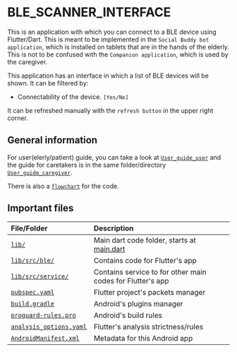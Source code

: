 # BLE_SCANNER_INTERFACE

This is an application with which you can connect to a BLE device
using Flutter/Dart. This is meant to be implemented in the
`Social Buddy bot application`, which is installed on tablets that 
are in the hands of the elderly. This is not to be confused with the
`Companion application`, which is used by the caregiver.

This application has an interface in which 
a list of BLE devices will be shown. It can be filtered by:
- Connectability of the device. `[Yes/No]`

It can be refreshed manually with the `refresh button` in the upper
right corner.

## General information
For user(elerly/patient) guide, you can take a look at 
[`User_guide_user`](../../Documentation/Guides/) 
and the guide for caretakers is in the same folder/directory 
[`User_guide_caregiver`](../../Documentation/Guides/).

There is also a [`flowchart`](../../Documentation/Diagrams/) for the code.

## Important files

File/Folder   	                                                    | Description 	
:------------------------------------------------------------------ | :------------	
[`lib/`](./lib/)                                                    | Main dart code folder, starts at [main.dart](./lib/main.dart)
[`lib/src/ble/`](lib/src/ble/)                                      | Contains code for Flutter's app
[`lib/src/service/`](lib/src/service/)                              | Contains service to for other main codes for Flutter's app
[`pubspec.yaml`](./pubspec.yaml)                                    | Flutter project's packets manager 
[`build.gradle`](./android/app/build.gradle)                        | Android's plugins manager 
[`proguard-rules.pro`](./android/app/proguard-rules.pro)            | Android's build rules
[`analysis_options.yaml`](./analysis_options.yaml)      | Flutter's analysis strictness/rules
[`AndroidManifest.xml`](./android/app/src/main/AndroidManifest.xml) | Metadata for this Android app

